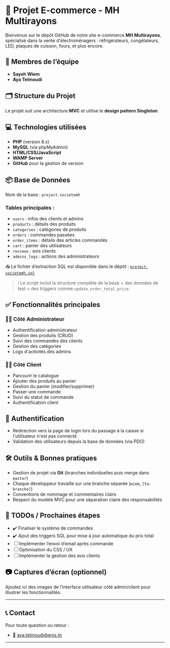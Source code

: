 # 🛒 Projet E-commerce - MH Multirayons

Bienvenue sur le dépôt GitHub de notre site e-commerce **MH Multirayons**, spécialisé dans la vente d'électroménagers : réfrigérateurs, congélateurs, LED, plaques de cuisson, fours, et plus encore.

## 👥 Membres de l’équipe

- **Sayeh Wiem**
- **Aya Telmoudi**

## 🗂️ Structure du Projet

Le projet suit une architecture **MVC** et utilise le **design pattern Singleton**.


## 💻 Technologies utilisées

- **PHP** (version 8.x)
- **MySQL** (via phpMyAdmin)
- **HTML/CSS/JavaScript**
- **WAMP Server**
- **GitHub** pour la gestion de version

## 📦 Base de Données

Nom de la base : `project-societemh`

### Tables principales :

- `users` : infos des clients et admins
- `products` : détails des produits
- `categories` : catégories de produits
- `orders` : commandes passées
- `order_items` : détails des articles commandés
- `cart` : panier des utilisateurs
- `reviews` : avis clients
- `admins_logs` : actions des administrateurs

📥 Le fichier d’extraction SQL est disponible dans le dépôt : [`project-societemh.sql`](./project-societemh.sql)

> ℹ️ Le script inclut la structure complète de la base + des données de test + des triggers comme `update_order_total_price`.

## ✅ Fonctionnalités principales

### 👨‍💻 Côté Administrateur
- Authentification administrateur
- Gestion des produits (CRUD)
- Suivi des commandes des clients
- Gestion des catégories
- Logs d'activités des admins

### 🧑‍💼 Côté Client
- Parcourir le catalogue
- Ajouter des produits au panier
- Gestion du panier (modifier/supprimer)
- Passer une commande
- Suivi du statut de commande
- Authentification client

## 🔐 Authentification
- Redirection vers la page de login lors du passage à la caisse si l'utilisateur n'est pas connecté
- Validation des utilisateurs depuis la base de données (via PDO)

## 🛠️ Outils & Bonnes pratiques

- Gestion de projet via **Git** (branches individuelles puis merge dans `master`)
- Chaque développeur travaille sur une branche séparée (`wiem`, `[ta-branche]`)
- Conventions de nommage et commentaires clairs
- Respect du modèle MVC pour une séparation claire des responsabilités

## 📌 TODOs / Prochaines étapes

- ✔️ Finaliser le système de commandes
- ✔️ Ajout des triggers SQL pour mise à jour automatique du prix total
- ☐ Implémenter l’envoi d’email après commande
- ☐ Optimisation du CSS / UX
- ☐ Implémenter la gestion des avis clients

## 📷 Captures d’écran (optionnel)

Ajoutez ici des images de l’interface utilisateur côté admin/client pour illustrer les fonctionnalités.

---

## 📞 Contact

Pour toute question ou retour :

- 📧 [aya.telmoudi@enis.tn](mailto:votre.email@example.com)

---

